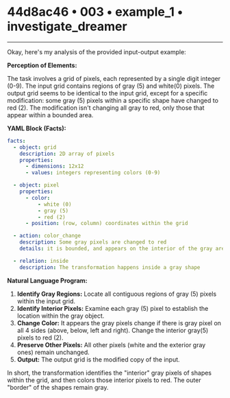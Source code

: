 # 44d8ac46 • 003 • example_1 • investigate_dreamer

---
Okay, here's my analysis of the provided input-output example:

**Perception of Elements:**

The task involves a grid of pixels, each represented by a single digit integer (0-9). The input grid contains regions of gray (5) and white(0) pixels. The output grid seems to be identical to the input grid, except for a specific modification: some gray (5) pixels within a specific shape have changed to red (2). The modification isn't changing all gray to red, only those that appear within a bounded area.

**YAML Block (Facts):**



```yaml
facts:
  - object: grid
    description: 2D array of pixels
    properties:
      - dimensions: 12x12
      - values: integers representing colors (0-9)

  - object: pixel
    properties:
      - color:
          - white (0)
          - gray (5)
          - red (2)
      - position: (row, column) coordinates within the grid

  - action: color_change
    description: Some gray pixels are changed to red
    details: it is bounded, and appears on the interior of the gray areas.

  - relation: inside
    description: The transformation happens inside a gray shape
```



**Natural Language Program:**

1.  **Identify Gray Regions:** Locate all contiguous regions of gray (5) pixels within the input grid.
2.  **Identify Interior Pixels:** Examine each gray (5) pixel to establish the location within the gray object.
3.  **Change Color:** It appears the gray pixels change if there is gray pixel on all 4 sides (above, below, left and right). Change the interior gray(5) pixels to red (2).
4.  **Preserve Other Pixels:** All other pixels (white and the exterior gray ones) remain unchanged.
5. **Output:** The output grid is the modified copy of the input.

In short, the transformation identifies the "interior" gray pixels of shapes within the grid, and then colors those interior pixels to red. The outer "border" of the shapes remain gray.

